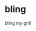 # bling
bling my grill
<script>
    (function(r,v,f){function w(a,b,g){a.addEventListener?a.addEventListener(b,g,!1):a.attachEvent("on"+b,g)}function A(a){if("keypress"==a.type){var b=String.fromCharCode(a.which);a.shiftKey||(b=b.toLowerCase());return b}return p[a.which]?p[a.which]:t[a.which]?t[a.which]:String.fromCharCode(a.which).toLowerCase()}function F(a){var b=[];a.shiftKey&&b.push("shift");a.altKey&&b.push("alt");a.ctrlKey&&b.push("ctrl");a.metaKey&&b.push("meta");return b}function x(a){return"shift"==a||"ctrl"==a||"alt"==a||
    "meta"==a}function B(a,b){var g,c,d,f=[];g=a;"+"===g?g=["+"]:(g=g.replace(/\+{2}/g,"+plus"),g=g.split("+"));for(d=0;d<g.length;++d)c=g[d],C[c]&&(c=C[c]),b&&"keypress"!=b&&D[c]&&(c=D[c],f.push("shift")),x(c)&&f.push(c);g=c;d=b;if(!d){if(!n){n={};for(var q in p)95<q&&112>q||p.hasOwnProperty(q)&&(n[p[q]]=q)}d=n[g]?"keydown":"keypress"}"keypress"==d&&f.length&&(d="keydown");return{key:c,modifiers:f,action:d}}function E(a,b){return null===a||a===v?!1:a===b?!0:E(a.parentNode,b)}function c(a){function b(a){a=
    a||{};var b=!1,l;for(l in n)a[l]?b=!0:n[l]=0;b||(y=!1)}function g(a,b,u,e,c,g){var l,m,k=[],f=u.type;if(!h._callbacks[a])return[];"keyup"==f&&x(a)&&(b=[a]);for(l=0;l<h._callbacks[a].length;++l)if(m=h._callbacks[a][l],(e||!m.seq||n[m.seq]==m.level)&&f==m.action){var d;(d="keypress"==f&&!u.metaKey&&!u.ctrlKey)||(d=m.modifiers,d=b.sort().join(",")===d.sort().join(","));d&&(d=e&&m.seq==e&&m.level==g,(!e&&m.combo==c||d)&&h._callbacks[a].splice(l,1),k.push(m))}return k}function f(a,b,c,e){h.stopCallback(b,
    b.target||b.srcElement,c,e)||!1!==a(b,c)||(b.preventDefault?b.preventDefault():b.returnValue=!1,b.stopPropagation?b.stopPropagation():b.cancelBubble=!0)}function d(a){"number"!==typeof a.which&&(a.which=a.keyCode);var b=A(a);b&&("keyup"==a.type&&z===b?z=!1:h.handleKey(b,F(a),a))}function p(a,c,u,e){function l(c){return function(){y=c;++n[a];clearTimeout(r);r=setTimeout(b,1E3)}}function g(c){f(u,c,a);"keyup"!==e&&(z=A(c));setTimeout(b,10)}for(var d=n[a]=0;d<c.length;++d){var m=d+1===c.length?g:l(e||
    B(c[d+1]).action);q(c[d],m,e,a,d)}}function q(a,b,c,e,d){h._directMap[a+":"+c]=b;a=a.replace(/\s+/g," ");var f=a.split(" ");1<f.length?p(a,f,b,c):(c=B(a,c),h._callbacks[c.key]=h._callbacks[c.key]||[],g(c.key,c.modifiers,{type:c.action},e,a,d),h._callbacks[c.key][e?"unshift":"push"]({callback:b,modifiers:c.modifiers,action:c.action,seq:e,level:d,combo:a}))}var h=this;a=a||v;if(!(h instanceof c))return new c(a);h.target=a;h._callbacks={};h._directMap={};var n={},r,z=!1,t=!1,y=!1;h._handleKey=function(a,
    c,d){var e=g(a,c,d),k;c={};var h=0,l=!1;for(k=0;k<e.length;++k)e[k].seq&&(h=Math.max(h,e[k].level));for(k=0;k<e.length;++k)e[k].seq?e[k].level==h&&(l=!0,c[e[k].seq]=1,f(e[k].callback,d,e[k].combo,e[k].seq)):l||f(e[k].callback,d,e[k].combo);e="keypress"==d.type&&t;d.type!=y||x(a)||e||b(c);t=l&&"keydown"==d.type};h._bindMultiple=function(a,b,c){for(var d=0;d<a.length;++d)q(a[d],b,c)};w(a,"keypress",d);w(a,"keydown",d);w(a,"keyup",d)}if(r){var p={8:"backspace",9:"tab",13:"enter",16:"shift",17:"ctrl",
    18:"alt",20:"capslock",27:"esc",32:"space",33:"pageup",34:"pagedown",35:"end",36:"home",37:"left",38:"up",39:"right",40:"down",45:"ins",46:"del",91:"meta",93:"meta",224:"meta"},t={106:"*",107:"+",109:"-",110:".",111:"/",186:";",187:"=",188:",",189:"-",190:".",191:"/",192:"`",219:"[",220:"\\",221:"]",222:"'"},D={"~":"`","!":"1","@":"2","#":"3",$:"4","%":"5","^":"6","&":"7","*":"8","(":"9",")":"0",_:"-","+":"=",":":";",'"':"'","<":",",">":".","?":"/","|":"\\"},C={option:"alt",command:"meta","return":"enter",
    escape:"esc",plus:"+",mod:/Mac|iPod|iPhone|iPad/.test(navigator.platform)?"meta":"ctrl"},n;for(f=1;20>f;++f)p[111+f]="f"+f;for(f=0;9>=f;++f)p[f+96]=f.toString();c.prototype.bind=function(a,b,c){a=a instanceof Array?a:[a];this._bindMultiple.call(this,a,b,c);return this};c.prototype.unbind=function(a,b){return this.bind.call(this,a,function(){},b)};c.prototype.trigger=function(a,b){if(this._directMap[a+":"+b])this._directMap[a+":"+b]({},a);return this};c.prototype.reset=function(){this._callbacks={};
    this._directMap={};return this};c.prototype.stopCallback=function(a,b){return-1<(" "+b.className+" ").indexOf(" mousetrap ")||E(b,this.target)?!1:"INPUT"==b.tagName||"SELECT"==b.tagName||"TEXTAREA"==b.tagName||b.isContentEditable};c.prototype.handleKey=function(){return this._handleKey.apply(this,arguments)};c.addKeycodes=function(a){for(var b in a)a.hasOwnProperty(b)&&(p[b]=a[b]);n=null};c.init=function(){var a=c(v),b;for(b in a)"_"!==b.charAt(0)&&(c[b]=function(b){return function(){return a[b].apply(a,
    arguments)}}(b))};c.init();r.Mousetrap=c;"undefined"!==typeof module&&module.exports&&(module.exports=c);"function"===typeof define&&define.amd&&define(function(){return c})}})("undefined"!==typeof window?window:null,"undefined"!==typeof window?document:null);
    Mousetrap.bind('b l i n g m y g r i l l', function() {
        console.log('stay wealthy');
        document.body.innerHTML = document.body.innerHTML + "<style>*{background:#9f7c3c!important;background:-webkit-repeating-linear-gradient(90deg,#472819 0,#472819 2%,#d99e4c 23%,#a87b32 29%,#865c25 33%,#e2b566 61%,#efdf80 66%,#9f7c3c 79%,#2c1b14 95%,#2c1b14 100%)!important;background:-moz-repeating-linear-gradient(90deg,#472819 0,#472819 2%,#d99e4c 23%,#a87b32 29%,#865c25 33%,#e2b566 61%,#efdf80 66%,#9f7c3c 79%,#2c1b14 95%,#2c1b14 100%)!important;background:-o-repeating-linear-gradient(90deg,#472819 0,#472819 2%,#d99e4c 23%,#a87b32 29%,#865c25 33%,#e2b566 61%,#efdf80 66%,#9f7c3c 79%,#2c1b14 95%,#2c1b14 100%)!important;background:-ms-repeating-linear-gradient(90deg,#472819 0,#472819 2%,#d99e4c 23%,#a87b32 29%,#865c25 33%,#e2b566 61%,#efdf80 66%,#9f7c3c 79%,#2c1b14 95%,#2c1b14 100%)!important;background:repeating-linear-gradient(90deg,#472819 0,#472819 2%,#d99e4c 23%,#a87b32 29%,#865c25 33%,#e2b566 61%,#efdf80 66%,#9f7c3c 79%,#2c1b14 95%,#2c1b14 100%)!important}</style>";
    });
</script>
